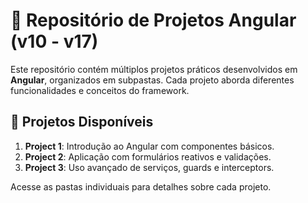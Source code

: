 # 🌟 Repositório de Projetos Angular (v10 - v17)

Este repositório contém múltiplos projetos práticos desenvolvidos em **Angular**, organizados em subpastas. Cada projeto aborda diferentes funcionalidades e conceitos do framework.

## 📂 **Projetos Disponíveis**

1. **Project 1**: Introdução ao Angular com componentes básicos.
2. **Project 2**: Aplicação com formulários reativos e validações.
3. **Project 3**: Uso avançado de serviços, guards e interceptors.

Acesse as pastas individuais para detalhes sobre cada projeto.
